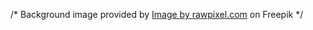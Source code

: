 /* Background image provided by <a href="https://www.freepik.com/free-photo/tropical-green-leaves-background_4102585.htm?epik=dj0yJnU9d3d3cTJEb1dEM1ZacnNCLWZfT1pXallqUVJ2WEp0YkcmcD0wJm49QkJpX0hkc0tMMEJheEhudWNPNlBTUSZ0PUFBQUFBR1FnOTFn#page=1&query=Leaves%20tropical&position=3">Image by rawpixel.com</a> on Freepik */